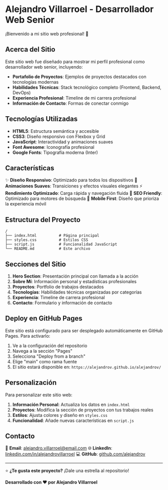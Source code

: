 # Alejandro Villarroel - Desarrollador Web Senior

¡Bienvenido a mi sitio web profesional! 🚀

## Acerca del Sitio

Este sitio web fue diseñado para mostrar mi perfil profesional como desarrollador web senior, incluyendo:

- **Portafolio de Proyectos**: Ejemplos de proyectos destacados con tecnologías modernas
- **Habilidades Técnicas**: Stack tecnológico completo (Frontend, Backend, DevOps)
- **Experiencia Profesional**: Timeline de mi carrera profesional
- **Información de Contacto**: Formas de conectar conmigo

## Tecnologías Utilizadas

- **HTML5**: Estructura semántica y accesible
- **CSS3**: Diseño responsivo con Flexbox y Grid
- **JavaScript**: Interactividad y animaciones suaves
- **Font Awesome**: Iconografía profesional
- **Google Fonts**: Tipografía moderna (Inter)

## Características

✨ **Diseño Responsivo**: Optimizado para todos los dispositivos
🎨 **Animaciones Suaves**: Transiciones y efectos visuales elegantes
⚡ **Rendimiento Optimizado**: Carga rápida y navegación fluida
🎯 **SEO Friendly**: Optimizado para motores de búsqueda
📱 **Mobile First**: Diseño que prioriza la experiencia móvil

## Estructura del Proyecto

```
/
├── index.html          # Página principal
├── styles.css          # Estilos CSS
├── script.js           # Funcionalidad JavaScript
└── README.md           # Este archivo
```

## Secciones del Sitio

1. **Hero Section**: Presentación principal con llamada a la acción
2. **Sobre Mí**: Información personal y estadísticas profesionales
3. **Proyectos**: Portfolio de trabajos destacados
4. **Tecnologías**: Habilidades técnicas organizadas por categorías
5. **Experiencia**: Timeline de carrera profesional
6. **Contacto**: Formulario y información de contacto

## Deploy en GitHub Pages

Este sitio está configurado para ser desplegado automáticamente en GitHub Pages. Para activarlo:

1. Ve a la configuración del repositorio
2. Navega a la sección "Pages"
3. Selecciona "Deploy from a branch"
4. Elige "main" como rama fuente
5. El sitio estará disponible en: `https://alejandrov.github.io/alejandrov/`

## Personalización

Para personalizar este sitio web:

1. **Información Personal**: Actualiza los datos en `index.html`
2. **Proyectos**: Modifica la sección de proyectos con tus trabajos reales
3. **Estilos**: Ajusta colores y diseño en `styles.css`
4. **Funcionalidad**: Añade nuevas características en `script.js`

## Contacto

📧 **Email**: alejandro.villarroel@email.com
🌐 **LinkedIn**: [linkedin.com/in/alejandrovillarroel](https://linkedin.com/in/alejandrovillarroel)
💻 **GitHub**: [github.com/alejandrov](https://github.com/alejandrov)

---

⭐ **¿Te gusta este proyecto?** ¡Dale una estrella al repositorio!

**Desarrollado con ❤️ por Alejandro Villarroel**